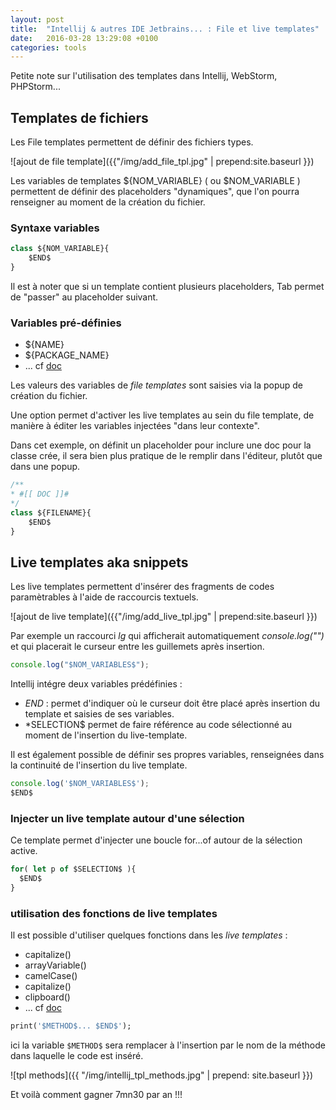 ```yaml
---
layout: post
title:  "Intellij & autres IDE Jetbrains... : File et live templates"
date:   2016-03-28 13:29:08 +0100
categories: tools
---
```


Petite note sur l'utilisation des templates dans Intellij, WebStorm, PHPStorm...

## Templates de fichiers

Les File templates permettent de définir des fichiers types.

![ajout de file template]({{"/img/add_file_tpl.jpg" | prepend:site.baseurl }})

Les variables de templates ${NOM_VARIABLE} ( ou $NOM_VARIABLE ) permettent de définir des placeholders "dynamiques",
que l'on pourra renseigner au moment de la création du fichier.

### Syntaxe variables

```javascript
class ${NOM_VARIABLE}{
    $END$
}
```

Il est à noter que si un template contient plusieurs placeholders, Tab permet de "passer" au placeholder suivant.

### Variables pré-définies

- ${NAME}
- ${PACKAGE_NAME}
- ... cf [doc](https://www.jetbrains.com/help/idea/2016.1/file-template-variables.html)

Les valeurs des variables de _file templates_ sont saisies via la popup de création du fichier.

Une option permet d'activer les live templates au sein du file template, de manière à éditer les variables injectées "dans leur contexte".

Dans cet exemple, on définit un placeholder pour inclure une doc pour la classe crée, il sera bien plus pratique de le remplir dans l'éditeur, plutôt que dans une popup.

```javascript
/**
* #[[ DOC ]]#
*/
class ${FILENAME}{
    $END$
}
```

## Live templates aka snippets

Les live templates permettent d'insérer des fragments de codes paramètrables à l'aide de raccourcis textuels.

![ajout de live template]({{"/img/add_live_tpl.jpg" | prepend:site.baseurl }})

Par exemple un raccourci _lg_ qui afficherait automatiquement _console.log("")_ et qui placerait le curseur entre les guillemets après insertion.

```javascript
console.log("$NOM_VARIABLES$");
```

Intellij intégre deux variables prédéfinies :
- $END$ : permet d'indiquer où le curseur doit être placé après insertion du template et saisies de ses variables.
- *SELECTION$ permet de faire référence au code sélectionné au moment de l'insertion du live-template.

Il est également possible de définir ses propres variables, renseignées dans la continuité de l'insertion du live template.

```javascript
console.log('$NOM_VARIABLES$');
$END$
```

### Injecter un live template autour d'une sélection

Ce template permet d'injecter une boucle for...of autour de la sélection active.

```javascript
for( let p of $SELECTION$ ){
  $END$
}
```

### utilisation des fonctions de live templates

Il est possible d'utiliser quelques fonctions dans les _live templates_ :
- capitalize()
- arrayVariable()
- camelCase()
- capitalize()
- clipboard()
- ... cf [doc](https://www.jetbrains.com/help/idea/2016.1/live-template-variables.html)

```dart
print('$METHOD$... $END$');
```

ici la variable `$METHOD$` sera remplacer à l'insertion par le nom de la méthode dans laquelle le code est inséré.

![tpl methods]({{ "/img/intellij_tpl_methods.jpg" | prepend: site.baseurl }})

Et voilà comment gagner 7mn30 par an !!!